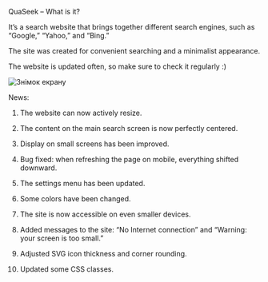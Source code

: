 QuaSeek – What is it?

It’s a search website that brings together different search engines, such as “Google,” “Yahoo,” and “Bing.”

The site was created for convenient searching and a minimalist appearance.

The website is updated often, so make sure to check it regularly :)

![Знімок екрану](https://github.com/user-attachments/assets/b321933f-2abc-47e1-9ccb-80fcf8ffc7be)

News:

1. The website can now actively resize.

2. The content on the main search screen is now perfectly centered.

3. Display on small screens has been improved.

4. Bug fixed: when refreshing the page on mobile, everything shifted downward.

5. The settings menu has been updated.

6. Some colors have been changed.

7. The site is now accessible on even smaller devices.

8. Added messages to the site: “No Internet connection” and “Warning: your screen is too small.”

9. Adjusted SVG icon thickness and corner rounding.

10. Updated some CSS classes.
